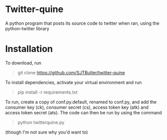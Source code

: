 # Twitter-quine
A python program that posts its source code to twitter when ran, using the python-twitter library


# Installation

To download, run 

> git clone https://github.com/SJTButler/twitter-quine

To install dependencies, activate your virtual environment and run

> pip install -r requirements.txt


To run, create a copy of conf.py.default, renamed to conf.py, and add the consumer key (ck), consumer secret (cs), access token key (atk) and access token secret (ats). The code can then be run by using the command

> python twitterquine.py

(though I'm not sure why you'd want to)
